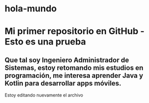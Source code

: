 # hola-mundo
# Mi primer repositorio en GitHub - Esto es una prueba
## Que tal soy Ingeniero Administrador de Sistemas, estoy retomando mis estudios en programación, me interesa aprender Java y Kotlin para desarrollar apps móviles.
Estoy editando nuevamente el archivo
